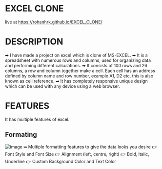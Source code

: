 # EXCEL CLONE
live at https://rohanhrk.github.io/EXCEL_CLONE/

# DESCRIPTION
➡ I have made a project on excel which is clone of MS-EXCEL. 
➡ It is a spreadsheet with numerous rows and columns, used for organizing data and performing different calculations. 
➡ It consists of 100 rows and 26 columns, a row and column together make a cell. Each cell has an address defined by column name and row number, example A1, D2 etc, this is also known as cell reference.
➡ It has completely responsive unique design which can be used with any device using a web browser.

# FEATURES
It has multiple features of excel.
## Formating 
![image](https://user-images.githubusercontent.com/72231697/186700303-c8446cef-d381-4a2d-878e-f692e65c9145.png)
➡ Multiple formatting features to give the data looks you desire
  👉 Font Style and Font Size
  👉 Alignment (left, centre, right)
  👉 Bold, Italic, Underline
  👉 Custom Background Color and Text Color
  
 


